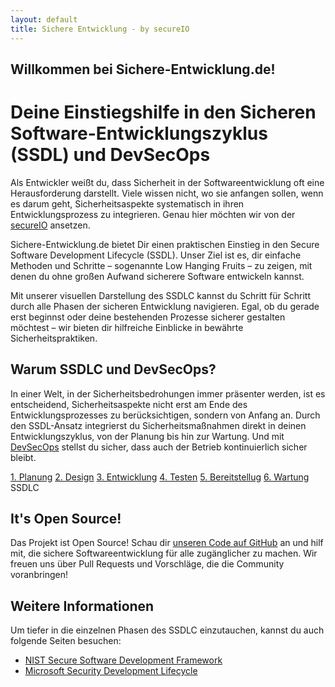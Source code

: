 ```yaml
---
layout: default
title: Sichere Entwicklung - by secureIO
---
```


## Willkommen bei Sichere-Entwicklung.de!

# Deine Einstiegshilfe in den Sicheren Software-Entwicklungszyklus (SSDL) und DevSecOps

Als Entwickler weißt du, dass Sicherheit in der Softwareentwicklung oft eine Herausforderung darstellt. Viele wissen nicht, wo sie anfangen sollen, wenn es darum geht, Sicherheitsaspekte systematisch in ihren Entwicklungsprozess zu integrieren. Genau hier möchten wir von der [secureIO](https://www.secure-io.de/) ansetzen.

Sichere-Entwicklung.de bietet Dir einen praktischen Einstieg in den Secure Software Development Lifecycle (SSDL). Unser Ziel ist es, dir einfache Methoden und Schritte – sogenannte Low Hanging Fruits – zu zeigen, mit denen du ohne großen Aufwand sicherere Software entwickeln kannst.

Mit unserer visuellen Darstellung des SSDLC kannst du Schritt für Schritt durch alle Phasen der sicheren Entwicklung navigieren. Egal, ob du gerade erst beginnst oder deine bestehenden Prozesse sicherer gestalten möchtest – wir bieten dir hilfreiche Einblicke in bewährte Sicherheitspraktiken.

## Warum SSDLC und DevSecOps?

In einer Welt, in der Sicherheitsbedrohungen immer präsenter werden, ist es entscheidend, Sicherheitsaspekte nicht erst am Ende des Entwicklungsprozesses zu berücksichtigen, sondern von Anfang an. Durch den SSDL-Ansatz integrierst du Sicherheitsmaßnahmen direkt in deinen Entwicklungszyklus, von der Planung bis hin zur Wartung. Und mit [DevSecOps](/pages/dev_sec_ops) stellst du sicher, dass auch der Betrieb kontinuierlich sicher bleibt.

<div class="circle">
  <a href="/pages/planung/" class="segment planung"><span>1. Planung</span></a>
  <a href="/pages/design/" class="segment analyse"><span>2. Design</span></a>
  <a href="/pages/entwicklung/" class="segment design"><span>3. Entwicklung</span></a>
  <a href="/pages/testen/" class="segment entwicklung"><span>4. Testen</span></a>
  <a href="/pages/bereitstellung/" class="segment testen"><span>5. Bereitstellug</span></a>
  <a href="/pages/wartung/" class="segment wartung"><span>6. Wartung</span></a>
  <div class="circle-text">SSDLC</div>
</div>

## It's Open Source!

Das Projekt ist Open Source! Schau dir [unseren Code auf GitHub](https://github.com/secureIO-GmbH/sichere-entwicklung/) an und hilf mit, die sichere Softwareentwicklung für alle zugänglicher zu machen. Wir freuen uns über Pull Requests und Vorschläge, die die Community voranbringen!

## Weitere Informationen

Um tiefer in die einzelnen Phasen des SSDLC einzutauchen, kannst du auch folgende Seiten besuchen:

- [NIST Secure Software Development Framework](https://csrc.nist.gov/publications/detail/sp/800-218/final)
- [Microsoft Security Development Lifecycle](https://www.microsoft.com/en-us/securityengineering/sdl)
